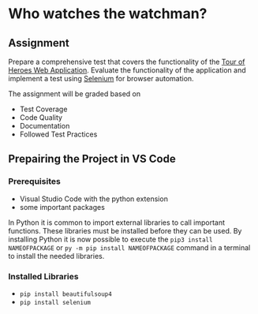 # Who watches the watchman?
## Assignment
Prepare a comprehensive test that covers the functionality of the <a href="https://files.perry.fyi/hero/" target="_blank">Tour of Heroes Web Application</a>.
Evaluate the functionality of the application and implement a test using <a href="https://www.selenium.dev/" target="_blank">Selenium</a> for browser automation.

The assignment will be graded based on
- Test Coverage
- Code Quality
- Documentation
- Followed Test Practices

## Prepairing the Project in VS Code

### **Prerequisites**
- Visual Studio Code with the python extension
- some important packages

In Python it is common to import external libraries to call important functions. These libraries must be installed before they can be used. By installing Python it is now possible to execute the `pip3 install NAMEOFPACKAGE` or `py -m pip install NAMEOFPACKAGE` command in a terminal to install the needed libraries.

### **Installed Libraries**
- `pip install beautifulsoup4`
- `pip install selenium`